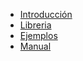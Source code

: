 * [Introducción](/README.md)
* [Libreria](/library.md)
* [Ejemplos](/examples.md)
* [Manual](/manual.md)
